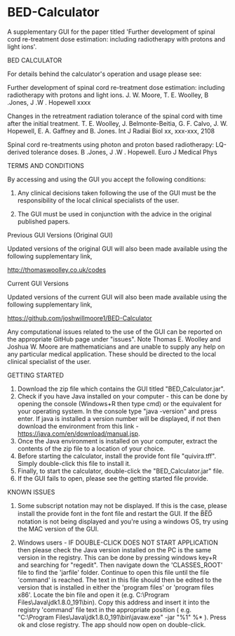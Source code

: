 # BED-Calculator
A supplementary GUI for the paper titled 'Further development of spinal cord re-treatment dose estimation: including radiotherapy with protons and light ions'.

BED CALCULATOR

For details behind the calculator's operation and usage please see:

Further development of spinal cord re-treatment dose estimation: including radiotherapy with protons and light ions. J. W. Moore,  T. E. Woolley, B .Jones, J .W . Hopewell xxxx

Changes in the retreatment radiation tolerance of the spinal cord with time after the initial treatment. T. E. Woolley, J. Belmonte-Beitia, G. F. Calvo, J. W. Hopewell, E. A. Gaffney and B. Jones. 
Int J Radiai Biol xx, xxx-xxx, 2108

Spinal cord re-treatments using photon and proton based radiotherapy: LQ-derived tolerance doses. B .Jones, J .W . Hopewell.
Euro J Medical Phys



TERMS AND CONDITIONS

By accessing and using the GUI you accept the following conditions:

1) Any clinical decisions taken following the use of the GUI must be the responsibility of the local clinical specialists of the user.

2) The GUI must be used in conjunction with the advice in the original published papers.


Previous GUI Versions (Original GUI)

Updated versions of the original GUI will also been made available using the following supplementary link,

http://thomaswoolley.co.uk/codes


Current GUI Versions

Updated versions of the current GUI will also been made available using the following supplementary link,

https://github.com/joshwillmoore1/BED-Calculator

Any computational issues related to the use of the GUI can be reported on the appropriate GitHub page under "issues". Note Thomas E. Woolley and Joshua W. Moore are mathematicians and are unable to supply any help on any particular medical application. These should be directed to the local clinical specialist of the user.



GETTING STARTED

1) Download the zip file which contains the GUI titled "BED_Calculator.jar".
2) Check if you have Java installed on your computer - this can be done by opening the console (Windows+R then type cmd) or the equivalent for your operating system. In the console type "java -version" and press enter. If java is installed a version number will be displayed, if not then download the environment from this link  - https://java.com/en/download/manual.jsp.  
3) Once the Java environment is installed on your computer, extract the contents of the zip file to a location of your choice. 
4) Before starting the calculator, install the provide font file "quivira.tff". Simply double-click this file to install it.
4) Finally, to start the calculator, double-click the "BED_Calculator.jar" file.
6) If the GUI fails to open, please see the getting started file provide.

KNOWN ISSUES

1. Some subscript notation may not be displayed. If this is the case, please install the provide font in the font file and restart the GUI. If the B̅E̅D̅ notation is not being displayed and you're using a windows OS, try using the MAC version of the GUI.

2. Windows users - IF DOUBLE-CLICK DOES NOT START APPLICATION then please check the Java version installed on the PC is the same version in the registry. This can be done by pressing windows key+R and searching for "regedit". Then navigate down the 'CLASSES_ROOT' file to find the 'jarfile' folder. Continue to open this file until the file 'command' is reached. 
The text in this file should then be edited to the version that is installed in either the 'program files' or 'program files x86'. Locate the bin file and open it (e.g. C:\Program Files\Java\jdk1.8.0_191\bin). Copy this address and insert it into the registry 'command' file text in the appropriate position ( e.g. "C:\Program Files\Java\jdk1.8.0_191\bin\javaw.exe" -jar "%1" %* ). Press ok and close registry. The app should now open on double-click.

